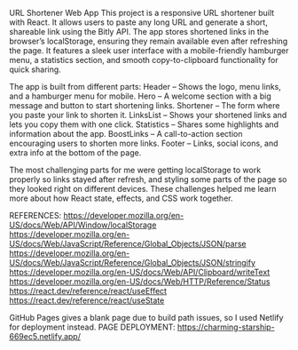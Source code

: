 URL Shortener Web App
This project is a responsive URL shortener built with React. It allows users to paste any long URL and generate a short, shareable link using the Bitly API. The app stores shortened links in the browser’s localStorage, ensuring they remain available even after refreshing the page. It features a sleek user interface with a mobile-friendly hamburger menu, a statistics section, and smooth copy-to-clipboard functionality for quick sharing.

The app is built from different parts:
Header – Shows the logo, menu links, and a hamburger menu for mobile.
Hero – A welcome section with a big message and button to start shortening links.
Shortener – The form where you paste your link to shorten it.
LinksList – Shows your shortened links and lets you copy them with one click.
Statistics – Shares some highlights and information about the app.
BoostLinks – A call-to-action section encouraging users to shorten more links.
Footer – Links, social icons, and extra info at the bottom of the page.

The most challenging parts for me were getting localStorage to work properly so links stayed after refresh, and styling some parts of the page so they looked right on different devices. These challenges helped me learn more about how React state, effects, and CSS work together.

REFERENCES:
https://developer.mozilla.org/en-US/docs/Web/API/Window/localStorage   
https://developer.mozilla.org/en-US/docs/Web/JavaScript/Reference/Global_Objects/JSON/parse   
https://developer.mozilla.org/en-US/docs/Web/JavaScript/Reference/Global_Objects/JSON/stringify   
https://developer.mozilla.org/en-US/docs/Web/API/Clipboard/writeText   
https://developer.mozilla.org/en-US/docs/Web/HTTP/Reference/Status   
https://react.dev/reference/react/useEffect   
https://react.dev/reference/react/useState   

GitHub Pages gives a blank page due to build path issues, so I used Netlify for deployment instead.
PAGE DEPLOYMENT:
https://charming-starship-669ec5.netlify.app/